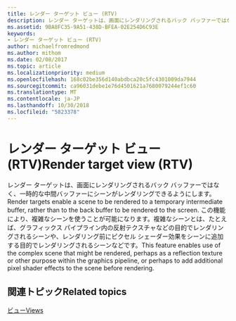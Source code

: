 ```yaml
---
title: レンダー ターゲット ビュー (RTV)
description: レンダー ターゲットは、画面にレンダリングされるバック バッファーではなく、一時的な中間バッファーにシーンがレンダリングできるようにします。
ms.assetid: 9BA8FC35-9A51-438D-BFEA-02E254D6C93E
keywords:
- レンダー ターゲット ビュー (RTV)
author: michaelfromredmond
ms.author: mithom
ms.date: 02/08/2017
ms.topic: article
ms.localizationpriority: medium
ms.openlocfilehash: 168c02be356d140abdbca20c5fc4301009da7944
ms.sourcegitcommit: ca96031debe1e76d4501621a7680079244ef1c60
ms.translationtype: MT
ms.contentlocale: ja-JP
ms.lasthandoff: 10/30/2018
ms.locfileid: "5823378"
---
```

# <a name="render-target-view-rtv"></a><span data-ttu-id="b9300-104">レンダー ターゲット ビュー (RTV)</span><span class="sxs-lookup"><span data-stu-id="b9300-104">Render target view (RTV)</span></span>


<span data-ttu-id="b9300-105">レンダー ターゲットは、画面にレンダリングされるバック バッファーではなく、一時的な中間バッファーにシーンがレンダリングできるようにします。</span><span class="sxs-lookup"><span data-stu-id="b9300-105">Render targets enable a scene to be rendered to a temporary intermediate buffer, rather than to the back buffer to be rendered to the screen.</span></span> <span data-ttu-id="b9300-106">この機能により、複雑なシーンを使うことが可能になります。複雑なシーンとは、たとえば、グラフィックス パイプライン内の反射テクスチャなどの目的でレンダリングされるシーンや、レンダリング前にピクセル シェーダー効果をシーンに追加する目的でレンダリングされるシーンなどです。</span><span class="sxs-lookup"><span data-stu-id="b9300-106">This feature enables use of the complex scene that might be rendered, perhaps as a reflection texture or other purpose within the graphics pipeline, or perhaps to add additional pixel shader effects to the scene before rendering.</span></span>

## <a name="span-idrelated-topicsspanrelated-topics"></a><span data-ttu-id="b9300-107"><span id="related-topics"></span>関連トピック</span><span class="sxs-lookup"><span data-stu-id="b9300-107"><span id="related-topics"></span>Related topics</span></span>


[<span data-ttu-id="b9300-108">ビュー</span><span class="sxs-lookup"><span data-stu-id="b9300-108">Views</span></span>](views.md)

 

 




